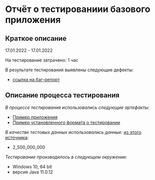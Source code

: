 # Отчёт о тестированиии базового приложения
## Краткое описание

17.01.2022 - 17.01.2022

На тестирование затрачено: 1 час

В результате тестирования выявлены следующие дефекты:
* [ссылка на баг-репорт](https://github.com/01632551/homework-java-1.1/issues/1#issue-1106736969)

## Описание процесса тестирования

*В процессе тестирования использовались следующие артефакты*:
* [Пример приложения](https://github.com/netology-code/javaqa-code/blob/master/1.2_programming/variables/src/Main.java)
* [Пример установленного формата о тестировании](https://github.com/netology-code/javaqa-homeworks/blob/master/intro/report.md)

*В качестве тестовых данных использовались данные:* [из этого источника](https://github.com/netology-code/javaqa-homeworks/blob/master/intro/MERGED.md):
* 2_500_000_000 

*Тестирование производилось в следующем окружении:*
* Windows 10, 64 bit
* версия Java 11.0.12
